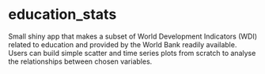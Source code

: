 # education_stats
Small shiny app that makes a subset of World Development Indicators (WDI) related to education and provided by the World Bank readily available. Users can build simple scatter and time series plots from scratch to analyse the relationships between chosen variables.


